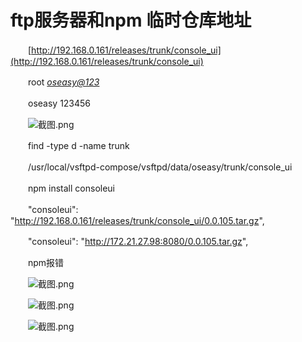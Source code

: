 # ftp服务器和npm 临时仓库地址

　　[http://192.168.0.161/releases/trunk/console_ui](http://192.168.0.161/releases/trunk/console_ui)

　　root [*oseasy@123*](http://oseasy@123)

　　oseasy 123456

　　![截图.png](40%20-%20Obsidian/附件/Attachment/assets%206-zagger/image1-20230705220235-og6gb0c.png)

　　find -type d -name trunk

　　/usr/local/vsftpd-compose/vsftpd/data/oseasy/trunk/console_ui

　　npm install consoleui

　　"consoleui": "http://192.168.0.161/releases/trunk/console_ui/0.0.105.tar.gz",

　　"consoleui": "http://172.21.27.98:8080/0.0.105.tar.gz",

　　npm报错

　　![截图.png](40%20-%20Obsidian/附件/Attachment/assets%206-zagger/image2-20230705220235-fd2e45f.png)

　　![截图.png](40%20-%20Obsidian/附件/Attachment/assets%206-zagger/image3-20230705220235-v0z5076.png)

　　![截图.png](40%20-%20Obsidian/附件/Attachment/assets%206-zagger/image4-20230705220235-k558spz.png)
